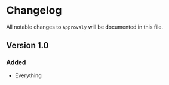 # Changelog

All notable changes to `Approvaly` will be documented in this file.

## Version 1.0

### Added
- Everything
